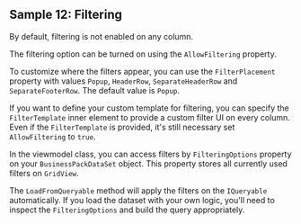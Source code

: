 ## Sample 12: Filtering

By default, filtering is not enabled on any column.

The filtering option can be turned on using the `AllowFiltering` property.

To customize where the filters appear, you can use the `FilterPlacement` property with values `Popup`, `HeaderRow`, `SeparateHeaderRow` and `SeparateFooterRow`. The default value is `Popup`.

If you want to define your custom template for filtering, you can specify the `FilterTemplate` inner element to provide a custom filter UI on every column. Even if the `FilterTemplate` is provided, it's still necessary set `AllowFiltering` to `true`.

In the viewmodel class, you can access filters by `FilteringOptions` property on your `BusinessPackDataSet` object. This property stores all currently used filters on `GridView`.

The `LoadFromQueryable` method will apply the filters on the `IQueryable` automatically. If you load the dataset with your own logic, you'll need to inspect the `FilteringOptions` and build the query appropriately. 
